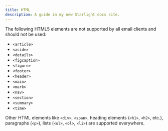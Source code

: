 ```yaml
---
title: HTML
description: A guide in my new Starlight docs site.
---
```


The following HTML5 elements are not supported by all email clients and should not be used:

- `<article>`
- `<aside>`
- `<details>`
- `<figcaption>`
- `<figure>`
- `<footer>`
- `<header>`
- `<main>`
- `<mark>`
- `<nav>`
- `<section>`
- `<summary>`
- `<time>`

Other HTML elements like `<div>`, `<span>`, heading elements (`<h1>`, `<h2>`, etc.), paragraphs (`<p>`), lists (`<ul>`, `<ol>`, `<li>`) are supported everywhere.